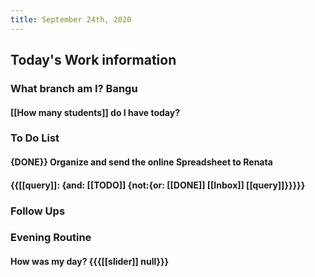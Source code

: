 ```yaml
---
title: September 24th, 2020
---
```


## **Today's Work information**
### What branch am I? Bangu
#### [[How many students]] do I have today? 

### **To Do List**
#### {DONE}} Organize and send the online Spreadsheet to Renata

#### {{[[query]]: {and: [[TODO]] {not:{or: [[DONE]] [[Inbox]] [[query]]}}}}}

#### 

### **Follow Ups** 
#### 

### **Evening Routine**
#### How was my day? {{{[[slider]] null}}}
